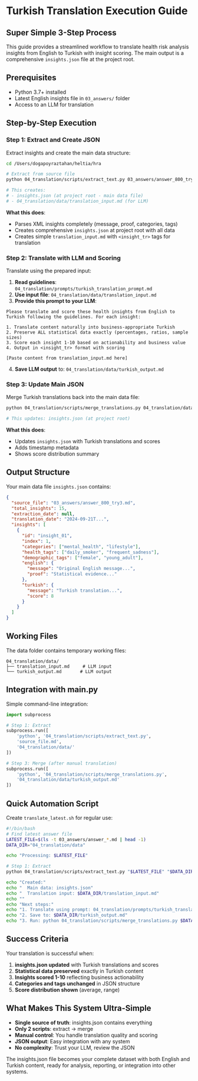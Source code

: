 # Turkish Translation Execution Guide

## Super Simple 3-Step Process

This guide provides a streamlined workflow to translate health risk analysis insights from English to Turkish with insight scoring. The main output is a comprehensive `insights.json` file at the project root.

## Prerequisites

- Python 3.7+ installed
- Latest English insights file in `03_answers/` folder
- Access to an LLM for translation

## Step-by-Step Execution

### Step 1: Extract and Create JSON

Extract insights and create the main data structure:

```bash
cd /Users/dogapoyraztahan/heltia/hra

# Extract from source file
python 04_translation/scripts/extract_text.py 03_answers/answer_800_try3.md 04_translation/data/

# This creates:
# - insights.json (at project root - main data file)
# - 04_translation/data/translation_input.md (for LLM)
```

**What this does**:
- Parses XML insights completely (message, proof, categories, tags)
- Creates comprehensive `insights.json` at project root with all data
- Creates simple `translation_input.md` with `<insight_tr>` tags for translation

### Step 2: Translate with LLM and Scoring

Translate using the prepared input:

1. **Read guidelines**: `04_translation/prompts/turkish_translation_prompt.md`
2. **Use input file**: `04_translation/data/translation_input.md`
3. **Provide this prompt to your LLM**:

```
Please translate and score these health insights from English to Turkish following the guidelines. For each insight:

1. Translate content naturally into business-appropriate Turkish
2. Preserve ALL statistical data exactly (percentages, ratios, sample sizes)
3. Score each insight 1-10 based on actionability and business value
4. Output in <insight_tr> format with scoring

[Paste content from translation_input.md here]
```

4. **Save LLM output** to: `04_translation/data/turkish_output.md`

### Step 3: Update Main JSON

Merge Turkish translations back into the main data file:

```bash
python 04_translation/scripts/merge_translations.py 04_translation/data/turkish_output.md

# This updates: insights.json (at project root)
```

**What this does**:
- Updates `insights.json` with Turkish translations and scores
- Adds timestamp metadata
- Shows score distribution summary

## Output Structure

Your main data file `insights.json` contains:

```json
{
  "source_file": "03_answers/answer_800_try3.md",
  "total_insights": 15,
  "extraction_date": null,
  "translation_date": "2024-09-21T...",
  "insights": [
    {
      "id": "insight_01",
      "index": 1,
      "categories": ["mental_health", "lifestyle"],
      "health_tags": ["daily_smoker", "frequent_sadness"],
      "demographic_tags": ["female", "young_adult"],
      "english": {
        "message": "Original English message...",
        "proof": "Statistical evidence..."
      },
      "turkish": {
        "message": "Turkish translation...",
        "score": 8
      }
    }
  ]
}
```

## Working Files

The data folder contains temporary working files:

```
04_translation/data/
├── translation_input.md     # LLM input
└── turkish_output.md       # LLM output
```

## Integration with main.py

Simple command-line integration:

```python
import subprocess

# Step 1: Extract
subprocess.run([
    'python', '04_translation/scripts/extract_text.py',
    'source_file.md',
    '04_translation/data/'
])

# Step 3: Merge (after manual translation)
subprocess.run([
    'python', '04_translation/scripts/merge_translations.py',
    '04_translation/data/turkish_output.md'
])
```

## Quick Automation Script

Create `translate_latest.sh` for regular use:

```bash
#!/bin/bash
# Find latest answer file
LATEST_FILE=$(ls -t 03_answers/answer_*.md | head -1)
DATA_DIR="04_translation/data"

echo "Processing: $LATEST_FILE"

# Step 1: Extract
python 04_translation/scripts/extract_text.py "$LATEST_FILE" "$DATA_DIR/"

echo "Created:"
echo "  Main data: insights.json"
echo "  Translation input: $DATA_DIR/translation_input.md"
echo ""
echo "Next steps:"
echo "1. Translate using prompt: 04_translation/prompts/turkish_translation_prompt.md"
echo "2. Save to: $DATA_DIR/turkish_output.md"
echo "3. Run: python 04_translation/scripts/merge_translations.py $DATA_DIR/turkish_output.md"
```

## Success Criteria

Your translation is successful when:

1. **insights.json updated** with Turkish translations and scores
2. **Statistical data preserved** exactly in Turkish content
3. **Insights scored 1-10** reflecting business actionability
4. **Categories and tags unchanged** in JSON structure
5. **Score distribution shown** (average, range)

## What Makes This System Ultra-Simple

- **Single source of truth**: insights.json contains everything
- **Only 2 scripts**: extract → merge
- **Manual control**: You handle translation quality and scoring
- **JSON output**: Easy integration with any system
- **No complexity**: Trust your LLM, review the JSON

The insights.json file becomes your complete dataset with both English and Turkish content, ready for analysis, reporting, or integration into other systems.